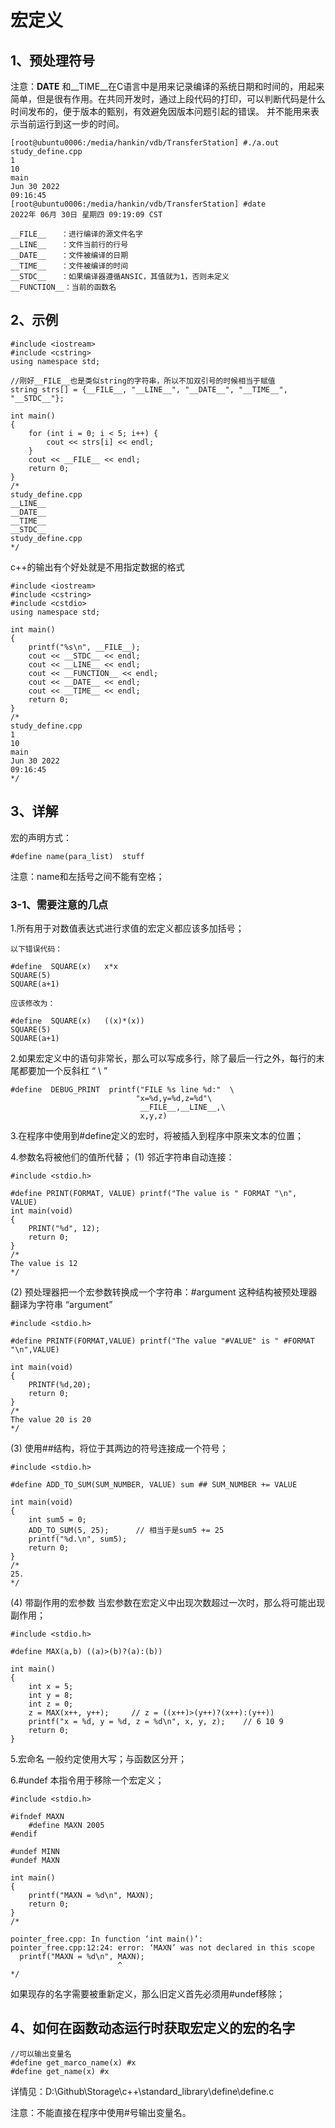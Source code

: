 # 宏定义

## 1、预处理符号
注意：__DATE__ 和__TIME__在C语言中是用来记录编译的系统日期和时间的，用起来简单，但是很有作用。在共同开发时，通过上段代码的打印，可以判断代码是什么时间发布的，便于版本的甄别，有效避免因版本问题引起的错误。
并不能用来表示当前运行到这一步的时间。
```
[root@ubuntu0006:/media/hankin/vdb/TransferStation] #./a.out
study_define.cpp
1
10
main
Jun 30 2022
09:16:45
[root@ubuntu0006:/media/hankin/vdb/TransferStation] #date
2022年 06月 30日 星期四 09:19:09 CST
```

```
__FILE__　　：进行编译的源文件名字
__LINE__　　：文件当前行的行号
__DATE__　　：文件被编译的日期
__TIME__　　：文件被编译的时间
__STDC__　　：如果编译器遵循ANSIC，其值就为1，否则未定义
__FUNCTION__：当前的函数名
```

## 2、示例
```
#include <iostream>
#include <cstring>
using namespace std;

//刚好__FILE__也是类似string的字符串，所以不加双引号的时候相当于赋值
string strs[] = {__FILE__, "__LINE__", "__DATE__", "__TIME__", "__STDC__"};

int main()
{
	for (int i = 0; i < 5; i++) {
		cout << strs[i] << endl;
	}
	cout << __FILE__ << endl;
	return 0;
}
/*
study_define.cpp
__LINE__
__DATE__
__TIME__
__STDC__
study_define.cpp
*/
```

c++的输出有个好处就是不用指定数据的格式
```
#include <iostream>
#include <cstring>
#include <cstdio>
using namespace std;

int main()
{
	printf("%s\n", __FILE__);
	cout << __STDC__ << endl;
	cout << __LINE__ << endl;
	cout << __FUNCTION__ << endl;
	cout << __DATE__ << endl;
	cout << __TIME__ << endl;
	return 0;
}
/*
study_define.cpp
1
10
main
Jun 30 2022
09:16:45
*/
```

## 3、详解
宏的声明方式：
```
#define name(para_list)  stuff
```
注意：name和左括号之间不能有空格；

### 3-1、需要注意的几点
1.所有用于对数值表达式进行求值的宏定义都应该多加括号；
```
以下错误代码：

#define  SQUARE(x)   x*x
SQUARE(5)
SQUARE(a+1)

应该修改为：

#define  SQUARE(x)   ((x)*(x))
SQUARE(5)
SQUARE(a+1)
```

2.如果宏定义中的语句非常长，那么可以写成多行，除了最后一行之外，每行的末尾都要加一个反斜杠 “ \ ”
```
#define  DEBUG_PRINT  printf("FILE %s line %d:"  \
							"x=%d,y=%d,z=%d"\
							 __FILE__,__LINE__,\
							 x,y,z)
```
3.在程序中使用到#define定义的宏时，将被插入到程序中原来文本的位置；

4.参数名将被他们的值所代替；
(1) 邻近字符串自动连接：
```
#include <stdio.h>

#define PRINT(FORMAT, VALUE) printf("The value is " FORMAT "\n", VALUE)
int main(void)
{
    PRINT("%d", 12);
    return 0;
}
/*
The value is 12
*/
```

(2) 预处理器把一个宏参数转换成一个字符串：#argument 这种结构被预处理器翻译为字符串 “argument”
```
#include <stdio.h>

#define PRINTF(FORMAT,VALUE) printf("The value "#VALUE" is " #FORMAT "\n",VALUE)

int main(void)
{
    PRINTF(%d,20);
    return 0;
}
/*
The value 20 is 20
*/
```

(3) 使用##结构，将位于其两边的符号连接成一个符号；
```
#include <stdio.h>

#define ADD_TO_SUM(SUM_NUMBER, VALUE) sum ## SUM_NUMBER += VALUE

int main(void)
{
    int sum5 = 0;
    ADD_TO_SUM(5, 25);		// 相当于是sum5 += 25
    printf("%d.\n", sum5);
    return 0;
}
/*
25.
*/
```

(4) 带副作用的宏参数
当宏参数在宏定义中出现次数超过一次时，那么将可能出现副作用；
```
#include <stdio.h>

#define MAX(a,b) ((a)>(b)?(a):(b))

int main()
{
	int x = 5;
	int y = 8;
	int z = 0;
	z = MAX(x++, y++);     // z = ((x++)>(y++)?(x++):(y++))
	printf("x = %d, y = %d, z = %d\n", x, y, z);	// 6 10 9
	return 0;
}
```

5.宏命名
一般约定使用大写；与函数区分开；

6.#undef
本指令用于移除一个宏定义；
```
#include <stdio.h>

#ifndef MAXN
	#define MAXN 2005
#endif

#undef MINN
#undef MAXN

int main()
{
	printf("MAXN = %d\n", MAXN);
	return 0;
}
/*

pointer_free.cpp: In function ‘int main()’:
pointer_free.cpp:12:24: error: ‘MAXN’ was not declared in this scope
  printf("MAXN = %d\n", MAXN);
                        ^
*/
```
如果现存的名字需要被重新定义，那么旧定义首先必须用#undef移除；

## 4、如何在函数动态运行时获取宏定义的宏的名字
```
//可以输出变量名
#define get_marco_name(x) #x
#define get_name(x) #x
```
详情见：D:\Github\Storage\c++\standard_library\define\define.c

注意：不能直接在程序中使用#号输出变量名。



